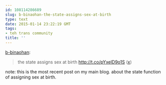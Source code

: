 ```yaml
---
id: 108114286689
slug: b-binaohan-the-state-assigns-sex-at-birth
type: text
date: 2015-01-14 23:22:19 GMT
tags:
- teh trans community
title: ''
---
```

<p><a href="http://xd.binaohan.org/post/108077416239/the-state-assigns-sex-at-birth" class="tumblr_blog">b-binaohan</a>:</p>

<blockquote><p>the state assigns sex at birth <a href="http://t.co/pYxelD9o1S">http://t.co/pYxelD9o1S</a> (<a href="http://twitter.com/b_binaohan/status/555371584807260160">x</a>)</p></blockquote>

<p>note: this is the most recent post on my main blog. about the state function of assigning sex at birth.</p>